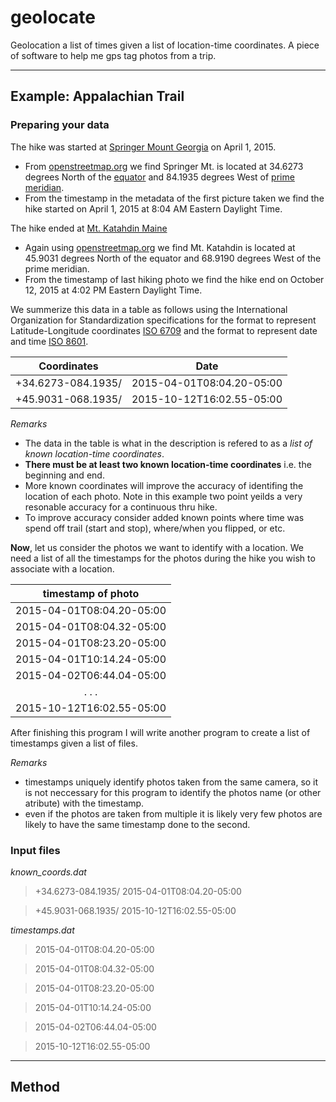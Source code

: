 # geolocate
Geolocation a list of times given a list of location-time coordinates. A piece of software to help me gps tag photos from a trip.

---
## Example: Appalachian Trail
### Preparing your data
The hike was started at [Springer Mount Georgia](http://www.openstreetmap.org/node/358771759) on April 1, 2015.

* From [openstreetmap.org](http://www.openstreetmap.org/#map=3/27.45/-21.62) we find Springer Mt. is located at 34.6273 degrees North of the [equator](https://en.wikipedia.org/wiki/Equator) and 84.1935 degrees West of [prime meridian](https://en.wikipedia.org/wiki/Prime_meridian).
* From the timestamp in the metadata of the first picture taken we find the hike started on April 1, 2015 at 8:04 AM Eastern Daylight Time.

The hike ended at [Mt. Katahdin Maine](http://www.openstreetmap.org/node/358226210)
* Again using [openstreetmap.org](http://www.openstreetmap.org/#map=3/27.45/-21.62) we find Mt. Katahdin is located at 45.9031 degrees North of the equator and 68.9190 degrees West of the prime meridian.
* From the timestamp of last hiking photo we find the hike end on October 12, 2015 at 4:02 PM Eastern Daylight Time.

We summerize this data in a table as follows using the International Organization for Standardization specifications for the format to represent Latitude-Longitude coordinates [ISO 6709](https://www.w3.org/2005/Incubator/geo/Wiki/LatitudeLongitudeAltitude.html) and the format to represent date and time [ISO 8601](https://www.w3.org/TR/NOTE-datetime).

| Coordinates | Date  |
| --- | --- |
| +34.6273-084.1935/ | 2015-04-01T08:04.20-05:00 |
| +45.9031-068.1935/ | 2015-10-12T16:02.55-05:00 |

_Remarks_
* The data in the table is what in the description is refered to as a _list of known location-time coordinates_.
* **There must be at least two known location-time coordinates** i.e. the beginning and end.
* More known coordinates will improve the accuracy of identifing the location of each photo. Note in this example two point yeilds a very resonable accuracy for a continuous thru hike.
* To improve accuracy consider added known points where time was spend off trail (start and stop), where/when you flipped, or etc.

**Now**, let us consider the photos we want to identify with a location.
We need a list of all the timestamps for the photos during the hike you wish to associate with a location.

| timestamp of photo |
|:---:|
| 2015-04-01T08:04.20-05:00 |
| 2015-04-01T08:04.32-05:00 |
| 2015-04-01T08:23.20-05:00 |
| 2015-04-01T10:14.24-05:00 |
| 2015-04-02T06:44.04-05:00 |
| . . . |
| 2015-10-12T16:02.55-05:00 |

After finishing this program I will write another program to create a list of timestamps given a list of files.

_Remarks_
* timestamps uniquely identify photos taken from the same camera, so it is not neccessary for this program to identify the photos name (or other atribute) with the timestamp.
* even if the photos are taken from multiple it is likely very few photos are likely to have the same timestamp done to the second.

### Input files

_known_coords.dat_
> +34.6273-084.1935/ 2015-04-01T08:04.20-05:00

> +45.9031-068.1935/ 2015-10-12T16:02.55-05:00

_timestamps.dat_
> 2015-04-01T08:04.20-05:00

> 2015-04-01T08:04.32-05:00

> 2015-04-01T08:23.20-05:00

> 2015-04-01T10:14.24-05:00

> 2015-04-02T06:44.04-05:00

> 2015-10-12T16:02.55-05:00


---
## Method
